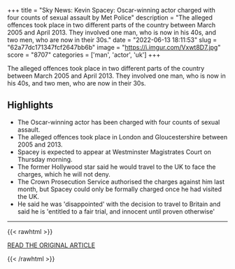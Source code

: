 +++
title = "Sky News: Kevin Spacey: Oscar-winning actor charged with four counts of sexual assault by Met Police"
description = "The alleged offences took place in two different parts of the country between March 2005 and April 2013. They involved one man, who is now in his 40s, and two men, who are now in their 30s."
date = "2022-06-13 18:11:53"
slug = "62a77dc171347fcf2647bb6b"
image = "https://i.imgur.com/Vxwt8D7.jpg"
score = "8707"
categories = ['man', 'actor', 'uk']
+++

The alleged offences took place in two different parts of the country between March 2005 and April 2013. They involved one man, who is now in his 40s, and two men, who are now in their 30s.

## Highlights

- The Oscar-winning actor has been charged with four counts of sexual assault.
- The alleged offences took place in London and Gloucestershire between 2005 and 2013.
- Spacey is expected to appear at Westminster Magistrates Court on Thursday morning.
- The former Hollywood star said he would travel to the UK to face the charges, which he will not deny.
- The Crown Prosecution Service authorised the charges against him last month, but Spacey could only be formally charged once he had visited the UK.
- He said he was 'disappointed' with the decision to travel to Britain and said he is 'entitled to a fair trial, and innocent until proven otherwise'

---

{{< rawhtml >}}
  <p class="article-category">
    <a target="_blank" href="https://news.sky.com/story/kevin-spacey-oscar-winning-actor-charged-with-four-counts-of-sexual-assault-by-met-police-12633180">READ THE ORIGINAL ARTICLE</a>
  </p>
{{< /rawhtml >}}
